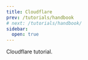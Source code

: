 ```yaml
---
title: Cloudflare
prev: /tutorials/handbook
# next: /tutorials/handbook/
sidebar:
  open: true
---
```


Cloudflare tutorial.

<!--more-->
